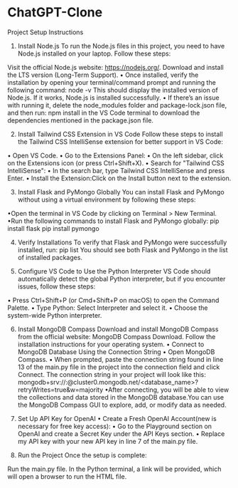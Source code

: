 # ChatGPT-Clone
Project Setup Instructions
1. Install Node.js
 To run the Node.js files in this project, you need to have Node.js installed on your laptop. Follow these steps:

 Visit the official Node.js website: https://nodejs.org/.
Download and install the LTS version (Long-Term Support).
• Once installed, verify the installation by opening your terminal/command prompt and running the following command:
node -v
This should display the installed version of Node.js. If it works, Node.js is installed successfully.
• If there’s an issue with running it, delete the node_modules folder and package-lock.json file, and then run:
npm install
in the VS Code terminal to download the dependencies mentioned in the package.json file.

2. Install Tailwind CSS Extension in VS Code
Follow these steps to install the Tailwind CSS IntelliSense extension for better support in VS Code:

• Open VS Code.
• Go to the Extensions Panel:
• On the left sidebar, click on the Extensions icon (or press Ctrl+Shift+X).
• Search for "Tailwind CSS IntelliSense":
• In the search bar, type Tailwind CSS IntelliSense and press Enter.
• Install the Extension:Click on the Install button next to the extension.

3. Install Flask and PyMongo Globally
You can install Flask and PyMongo without using a virtual environment by following these steps:

•Open the terminal in VS Code by clicking on Terminal > New Terminal.
•Run the following commands to install Flask and PyMongo globally:
pip install flask
pip install pymongo

4. Verify Installations
To verify that Flask and PyMongo were successfully installed, run:
pip list
You should see both Flask and PyMongo in the list of installed packages.

5. Configure VS Code to Use the Python Interpreter
VS Code should automatically detect the global Python interpreter, but if you encounter issues, follow these steps:

• Press Ctrl+Shift+P (or Cmd+Shift+P on macOS) to open the Command Palette.
• Type Python: Select Interpreter and select it.
• Choose the system-wide Python interpreter.

6. Install MongoDB Compass
Download and install MongoDB Compass from the official website: MongoDB Compass Download.
Follow the installation instructions for your operating system.
• Connect to MongoDB Database Using the Connection String
• Open MongoDB Compass.
• When prompted, paste the connection string found in line 13 of the main.py file in the project into the connection field and click Connect.
    The connection string in your project will look like this:
    mongodb+srv://<username>:<password>@cluster0.mongodb.net/<database_name>?retryWrites=true&w=majority
•After connecting, you will be able to view the collections and data stored in the MongoDB database.You can use the MongoDB Compass GUI to explore, add, or modify data as needed.

8. Set Up API Key for OpenAI
• Create a Fresh OpenAI Account(new is necessary for free key access):
• Go to the Playground section on OpenAI and create a Secret Key under the API Keys section.
• Replace my API key with your new API key in line 7 of the main.py file.

10. Run the Project
Once the setup is complete:

Run the main.py file.
In the Python terminal, a link will be provided, which will open a browser to run the HTML file.
